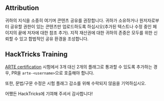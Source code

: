 ## Attribution
귀하의 지식을 소중히 여기며 콘텐츠 공유를 권장합니다. 귀하가 소유하거나 원저자로부터 공유할 권한이 있는 콘텐츠만 업로드하도록 하십시오(추가된 텍스트나 수정 중인 페이지의 끝에 저자에 대한 참조 추가). 지적 재산권에 대한 귀하의 존중은 모두를 위한 신뢰할 수 있고 합법적인 공유 환경을 조성합니다.

## HackTricks Training
[ARTE certification](https://training.hacktricks.xyz/courses/arte) 시험에서 3개 대신 2개의 플래그로 통과할 수 있도록 추가하는 경우, PR을 `arte-<username>`으로 호출해야 합니다.

또한, 문법/구문 수정은 시험 플래그 감소를 위해 수락되지 않음을 기억하십시오.

어쨌든 HackTricks에 기여해 주셔서 감사합니다!
